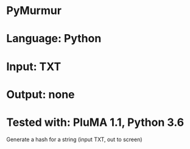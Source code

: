 # PyMurmur
# Language: Python
# Input: TXT
# Output: none
# Tested with: PluMA 1.1, Python 3.6

Generate a hash for a string (input TXT, out to screen)


